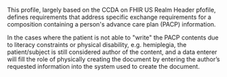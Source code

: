 This profile, largely based on the CCDA on FHIR US Realm Header pfofile, defines requirements that address specific exchange requirements for a composition containing a person's advance care plan (PACP) information.

In the cases where the patient is not able to "write" the PACP contents due to literacy constraints or physical disability, e.g. hemiplegia, the patient/subject is still considered author of the content, and a data enterer will fill the role of physically creating the document by entering the author’s requested information into the system used to create the document.